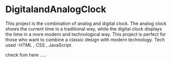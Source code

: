 # DigitalandAnalogClock
This project is the combination of analog and digital clock.
The analog clock shows the current time in a traditional way, 
while the digital clock displays the time in a more modern and technological way.
This project is perfect for those who want to combine a classic design with modern technology. 
Tech used -HTML , CSS , JavaScript

check fom here .....
